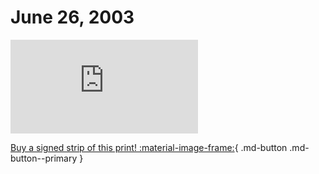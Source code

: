 # June 26, 2003

![](https://www.achewood.com/comic.php?date=06262003)

[Buy a signed strip of this print! :material-image-frame:](https://achewood-holiday-pop-up.myshopify.com/products/strip#06262003){ .md-button .md-button--primary }
